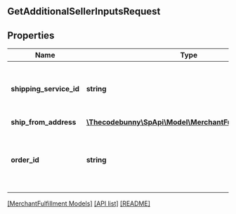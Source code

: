 ## GetAdditionalSellerInputsRequest

## Properties

Name | Type | Description | Notes
------------ | ------------- | ------------- | -------------
**shipping_service_id** | **string** | An Amazon-defined shipping service identifier. |
**ship_from_address** | [**\Thecodebunny\SpApi\Model\MerchantFulfillment\Address**](Address.md) |  |
**order_id** | **string** | An Amazon-defined order identifier, in 3-7-7 format. |

[[MerchantFulfillment Models]](../) [[API list]](../../Api) [[README]](../../../README.md)
